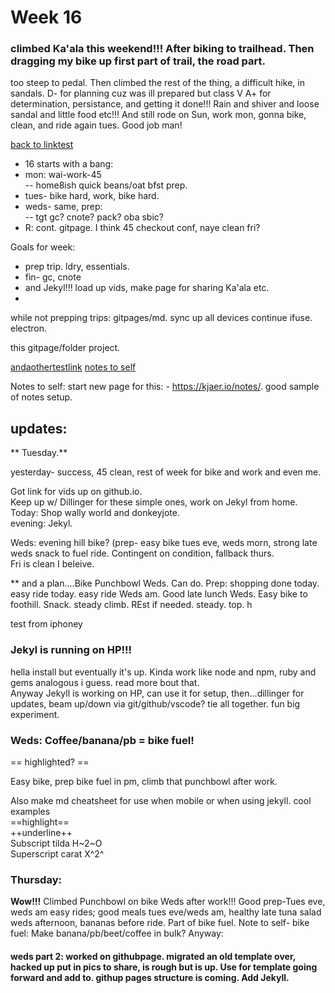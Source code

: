 # Week 16  
 
 
###  climbed Ka'ala this weekend!!!  After biking to trailhead.  Then dragging my bike up first part of trail, the road part.  
too steep to pedal.  Then climbed the rest of the thing, a difficult hike, in sandals.  D- for planning cuz was ill prepared but class V A+ for determination, persistance, and getting it done!!!  Rain and shiver and loose sandal and little food etc!!!  And still rode on Sun, work mon, gonna bike, clean, and ride again tues.  Good job man!   

[back to linktest](linktest.md)


- 16 starts with a bang:
- mon:  wai-work-45  
--  home8ish quick beans/oat bfst prep.
- tues- bike hard, work, bike hard.  
- weds- same, prep:  
-- tgt gc?  cnote? pack? oba sbic?  
- R: cont.  gitpage.  I think 45 checkout conf, naye clean fri?  

Goals for week:  
- prep trip. ldry, essentials.  
-  fin- gc, cnote  
-  and Jekyl!!!  load up vids, make page for sharing Ka'ala etc.  
-  

while not prepping trips:  gitpages/md.  sync up all devices
continue ifuse.
electron.  

this gitpage/folder project.

[andaothertestlink](anothertestlink.md)
[notes to self](notes.md)

Notes to self:  start new page for this:  -
https://kjaer.io/notes/.  good sample of notes setup.


## updates:  

** Tuesday.**  

yesterday- success, 45 clean, rest of week for bike and work and even me. 

Got link for vids up on github.io.    
Keep up w/ Dillinger for these simple ones, work on Jekyl from home.    
Today:  Shop wally world and donkeyjote.     
evening:  Jekyl.  

Weds:  evening hill bike?  (prep- easy bike tues eve, weds morn, strong late weds snack to fuel ride.  Contingent on condition, fallback thurs.  
Fri is clean I beleive.  

** and a plan....Bike Punchbowl Weds.  Can do.  Prep:
shopping done today.   easy ride today.  easy ride Weds am.  Good late lunch Weds.  Easy bike to foothill.  Snack.  steady climb.  REst if needed.  steady.  top.  h

test from iphoney

### Jekyl is running on HP!!!  

hella install but eventually it's up.  Kinda work like node and npm, ruby and gems analogous i guess.  read more bout that.  
Anyway Jekyll is working on HP, can use it for setup, then...dillinger for updates, beam up/down via git/github/vscode?  tie all together.  fun big experiment.  

### Weds:  Coffee/banana/pb = bike fuel!  

== highlighted? ==

Easy bike, prep bike fuel in pm, climb that punchbowl after work.


Also make md cheatsheet for use when mobile or when using jekyll.  cool examples   
==highlight==   
++underline++  
Subscript tilda H~2~O  
Superscript carat X^2^  

### Thursday:  
**Wow!!!** Climbed Punchbowl on bike Weds after work!!!  Good prep-Tues eve, weds am easy rides; good meals tues eve/weds am, healthy late tuna salad weds afternoon, bananas before ride.  Part of bike fuel.  Note to self- bike fuel:  Make banana/pb/beet/coffee in bulk?  Anyway:  

#### weds part 2:  worked on githubpage.  migrated an old template over, hacked up put in pics to share, is rough but is up.  Use for template going forward and add to.  githup pages structure is coming.  Add Jekyll.  








